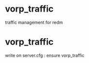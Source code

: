 # vorp_traffic
traffic management for redm

# vorp_traffic
write on server.cfg : ensure vorp_traffic 

